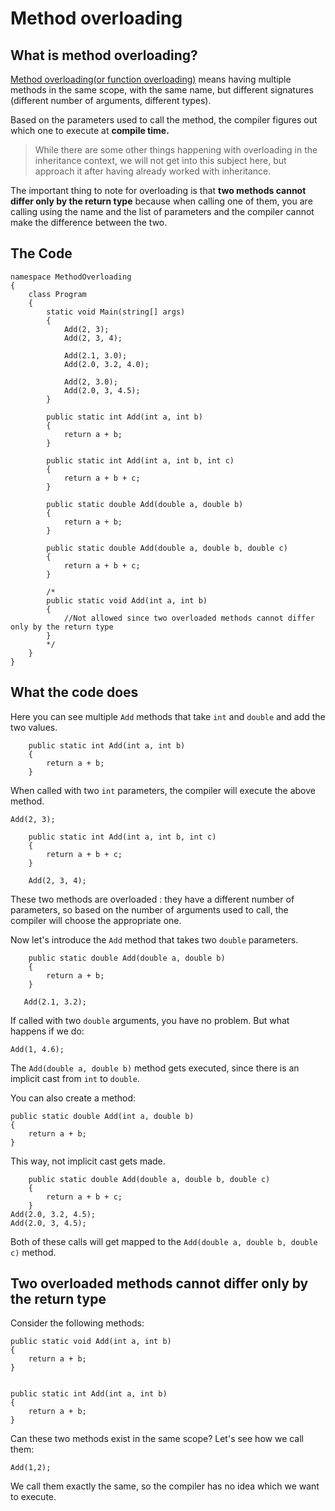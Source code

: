 Method overloading
================

What is method overloading?
-----------------------------------------
[Method overloading(or function overloading)](https://en.wikipedia.org/wiki/Function_overloading) means having multiple methods in the same scope, with the same name, but different signatures (different number of arguments, different types).

Based on the parameters used to call the method, the compiler figures out which one to execute at **compile time.**

> While there are some other things happening with overloading in the inheritance context, we will not get into this subject here, but approach it after having already worked with inheritance.

The important thing to note for overloading is that **two methods cannot differ only by the return type** because when calling one of them, you are calling using the name and the list of parameters and the compiler cannot make the difference between the two.


The Code
-------------

    namespace MethodOverloading
    {
        class Program
        {
            static void Main(string[] args)
            {
                Add(2, 3);
                Add(2, 3, 4);
    
                Add(2.1, 3.0);
                Add(2.0, 3.2, 4.0);
    
                Add(2, 3.0);
                Add(2.0, 3, 4.5);
            }
    
            public static int Add(int a, int b)
            {
                return a + b;
            }
    
            public static int Add(int a, int b, int c)
            {
                return a + b + c;
            }
    
            public static double Add(double a, double b)
            {
                return a + b;
            }
    
            public static double Add(double a, double b, double c)
            {
                return a + b + c;
            }
    
            /*
            public static void Add(int a, int b)
            {
                //Not allowed since two overloaded methods cannot differ only by the return type
            }
            */
        }
    }


What the code does
----------------------------

Here you can see multiple `Add` methods that take `int` and `double` and add the two values.

        public static int Add(int a, int b)
        {
            return a + b;
        }
When called with two `int` parameters, the compiler will execute the above method.

`Add(2, 3);`

        public static int Add(int a, int b, int c)
        {
            return a + b + c;
        }

        Add(2, 3, 4);

These two methods are overloaded : they have a different number of parameters, so based on the number of arguments used to call, the compiler will choose the appropriate one.


Now let's introduce the `Add` method that takes two `double` parameters.

        public static double Add(double a, double b)
        {
            return a + b;
        }
        
       Add(2.1, 3.2);

If called with two `double` arguments, you have no problem. But what happens if we do:

    Add(1, 4.6);

The `Add(double a, double b)` method gets executed, since there is an implicit cast from `int` to `double`.

You can also create a method:

    public static double Add(int a, double b)
    {
    	return a + b;
    }
This way, not implicit cast gets made.

        public static double Add(double a, double b, double c)
        {
            return a + b + c;
        }
    Add(2.0, 3.2, 4.5);
	Add(2.0, 3, 4.5);
Both of these calls will get mapped to the `Add(double a, double b, double c)` method.


Two overloaded methods cannot differ only by the return type
---------------------------------------------------------------------------------------

Consider the following methods:

    public static void Add(int a, int b)
    {
        return a + b;
    }


    public static int Add(int a, int b)
    {
        return a + b;
    }

Can these two methods exist in the same scope? Let's see how we call them: 

    Add(1,2);
    
We call them exactly the same, so the compiler has no idea which we want to execute.